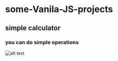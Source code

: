 # some-Vanila-JS-projects
## simple calculator
### you can do simple operations
![alt text](https://raw.githubusercontent.com/taskoff/some-Vanila-JS-projects/master/simle-calculatur/img/calculator.jpg)

